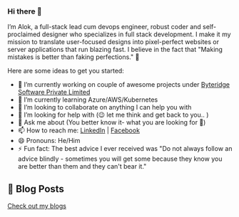 ### Hi there 👋

I’m Alok, a full-stack lead cum devops engineer, robust coder and self-proclaimed designer who specializes in full stack development. I make it my mission to translate user-focused designs into pixel-perfect websites or server applications that run blazing fast. I believe in the fact that "Making mistakes is better than faking perfections." 🙂

<!-- **aloknecessary/aloknecessary** is a ✨ _special_ ✨ repository because its `README.md` (this file) appears on your GitHub profile. -->

Here are some ideas to get you started:

- 🔭 I’m currently working on couple of awesome projects under [Byteridge Software Private Limited](https://byteridge.com)
- 🌱 I’m currently learning Azure/AWS/Kubernetes
- 👯 I’m looking to collaborate on anything I can help you with
- 🤔 I’m looking for help with (:wink: let me think and get back to you.. )
- 💬 Ask me about (You better know it- what you are looking for :rofl:)
- 📫 How to reach me: [LinkedIn](https://www.linkedin.com/in/aloknecessary/) | [Facebook](https://www.facebook.com/aloknecessary/)
- 😄 Pronouns: He/Him
- ⚡ Fun fact: The best advice I ever received was "Do not always follow an advice blindly - sometimes you will get some because they know you are better than them and they can't bear it."

## 📝 Blog Posts
[Check out my blogs](https://ideas.byteridge.com/author/alok/)
